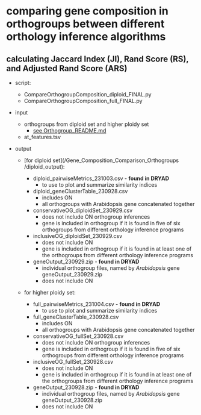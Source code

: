 # comparing gene composition in orthogroups between different orthology inference algorithms 

## calculating Jaccard Index (JI), Rand Score (RS), and Adjusted Rand Score (ARS)
* script: 
	* CompareOrthogroupComposition_diploid_FINAL.py
	* CompareOrthogroupComposition_full_FINAL.py 

* input
	* orthogroups from diploid set and higher ploidy set
		* [see Orthogroup_README.md](https://github.com/itliao/OrthologyComparison/blob/main/Orthogroup/Orthogroup_README.md#output-files---to-use-for-inputs-for-downstream-analyses)
	* at_features.tsv
	
* output
	* [for diploid set](/Gene_Composition_Comparison_Orthogroups
/diploid_output):
		* diploid_pairwiseMetrics_231003.csv - **found in DRYAD**
			* to use to plot and summarize similarity indices
		* diploid_geneClusterTable_230928.csv 
			* includes ON
			* all orthogroups with Arabidopsis gene concatenated together
		* conservativeOG_diploidSet_230929.csv 
			* does not include ON orthogroup inferences
			* gene is included in orthogroup if it is found in five of six orthogroups from  different orthology inference programs
		* inclusiveOG_diploidSet_230929.csv
			* does not include ON
			* gene is included in orthogroup if it is found in at least one of the orthogroups from  different orthology inference programs
		* geneOutput_230929.zip - **found in DRYAD**
			* individual orthogroup files, named by *Arabidopsis* gene geneOutput_230929.zip
			* does not include ON
		
	* for higher ploidy set:
		* full_pairwiseMetrics_231004.csv - **found in DRYAD**
			* to use to plot and summarize similarity indices
		* full_geneClusterTable_230928.csv 
			* includes ON
			* all orthogroups with Arabidopsis gene concatenated together
		* conservativeOG_fullSet_230928.csv 
			* does not include ON orthogroup inferences
			* gene is included in orthogroup if it is found in five of six orthogroups from  different orthology inference programs
		* inclusiveOG_fullSet_230928.csv 
			* does not include ON
			* gene is included in orthogroup if it is found in at least one of the orthogroups from  different orthology inference programs
		* geneOutput_230928.zip  - **found in DRYAD**
			* individual orthogroup files, named by *Arabidopsis* gene geneOutput_230928.zip
			* does not include ON
